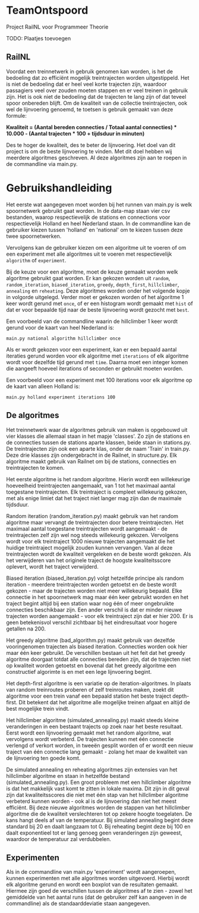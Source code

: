 # TeamOntspoord
Project RailNL voor Programmeer Theorie

TODO: Plaatjes toevoegen

## RailNL

Voordat een treinnetwerk in gebruik genomen kan worden, is het de bedoeling dat zo efficiënt mogelijk treintrajecten worden uitgestippeld. Het is niet de bedoeling dat er heel veel korte trajecten zijn, waardoor passagiers veel over zouden moeten stappen en er veel treinen in gebruik zijn. Het is ook niet de bedoeling dat de trajecten te lang zijn of dat teveel spoor onbereden blijft. Om de kwaliteit van de collectie treintrajecten, ook wel de lijnvoering genoemd, te toetsen is gebruik gemaakt van deze formule:

**Kwaliteit = (Aantal bereden connecties / Totaal aantal connecties) * 10.000 - (Aantal trajecten * 100 + tijdsduur in minuten)**

Des te hoger de kwaliteit, des te beter de lijnvoering. Het doel van dit project is om de beste lijnvoering te vinden. Met dit doel hebben wij meerdere algoritmes geschreven. Al deze algoritmes zijn aan te roepen in de commandline via main.py. 

# Gebruikshandleiding

Het eerste wat aangegeven moet worden bij het runnen van main.py is welk spoornetwerk gebruikt gaat worden. In de data-map staan vier csv bestanden, waarop respectievelijk de stations en connections voor respectievelijk Holland en heel Nederland staan. In de commandline kan de gebruiker kiezen tussen 'holland' en 'national' om te kiezen tussen deze twee spoornetwerken.

Vervolgens kan de gebruiker kiezen om een algoritme uit te voeren of om een experiment met alle algoritmes uit te voeren met respectievelijk `algorithm` of `experiment`.

Bij de keuze voor een algoritme, moet de keuze gemaakt worden welk algoritme gebruikt gaat worden. Er kan gekozen worden uit `random`, `random_iteration`, `biased_iteration`, `greedy`, `depth_first`, `hillclimber`, `annealing` en `reheating`. Deze algoritmes worden onder het volgende kopje in volgorde uitgelegd. Verder moet er gekozen worden of het algoritme 1 keer wordt gerund met `once`, of er een histogram wordt gemaakt met `hist` of dat er voor bepaalde tijd naar de beste lijnvoering wordt gezocht met `best`.

Een voorbeeld van de commandline waarin de hillclimber 1 keer wordt gerund voor de kaart van heel Nederland is: 
```
main.py national algorithm hillclimber once
```

Als er wordt gekozen voor een experiment, kan er een bepaald aantal iteraties gerund worden voor elk algoritme met `iterations` of elk algoritme wordt voor dezelfde tijd gerund met `time`. Daarna moet een integer komen die aangeeft hoeveel iterations of seconden er gebruikt moeten worden.

Een voorbeeld voor een experiment met 100 iterations voor elk algoritme op de kaart van alleen Holland is: 
```
main.py holland experiment iterations 100
```

## De algoritmes

Het treinnetwerk waar de algoritmes gebruik van maken is opgebouwd uit vier klasses die allemaal staan in het mapje 'classes'. Zo zijn de stations en de connecties tussen de stations aparte klassen, beide staan in stations.py. De treintrajecten zijn ook een aparte klas, onder de naam 'Train' in train.py. Deze drie klasses zijn ondergebracht in de Railnet, in structure.py. Elk algoritme maakt gebruik van Railnet om bij de stations, connecties en treintrajecten te komen.

Het eerste algoritme is het random algoritme. Hierin wordt een willekeurige hoeveelheid treintrajecten aangemaakt, van 1 tot het maximaal aantal toegestane treintrajecten. Elk treintraject is compleet willekeurig gekozen, met als enige limiet dat het traject niet langer mag zijn dan de maximale tijdsduur. 

Random iteration (random_iteration.py) maakt gebruik van het random algoritme maar vervangt de treintrajecten door betere treintrajecten. Het maximaal aantal toegestane treintrajecten wordt aangemaakt - de treintrajecten zelf zijn wel nog steeds willekeurig gekozen. Vervolgens wordt voor elk treintraject 1000 nieuwe trajecten aangemaakt die het huidige treintraject mogelijk zouden kunnen vervangen. Van al deze treintrajecten wordt de kwaliteit vergeleken en de beste wordt gekozen. Als het verwijderen van het originele traject de hoogste kwaliteitsscore oplevert, wordt het traject verwijderd. 

Biased iteration (biased_iteration.py) volgt hetzelfde principe als random iteration - meerdere treintrajecten worden getoetst en de beste wordt gekozen - maar de trajecten worden niet meer willekeurig bepaald. Elke connectie in het spoornetwerk mag maar één keer gebruikt worden en het traject begint altijd bij een station waar nog één of meer ongebruikte connecties beschikbaar zijn. Een ander verschil is dat er minder nieuwe trajecten worden aangemaakt - voor elk treintraject zijn dat er hier 200. Er is geen betekenisvol verschil zichtbaar bij het eindresultaat voor hogere getallen na 200.

Het greedy algoritme (bad_algorithm.py) maakt gebruik van dezelfde vooringenomen trajecten als biased iteration. Connecties worden ook hier maar één keer gebruikt. De verschillen bestaan uit het feit dat het greedy algoritme doorgaat totdat alle connecties bereden zijn, dat de trajecten niet op kwaliteit worden getoetst en bovenal dat het greedy algoritme een constructief algorimte is en met een lege lijnvoering begint.

Het depth-first algoritme is een variatie op de iteration-algoritmes. In plaats van random treinroutes proberen of zelf treinroutes maken, zoekt dit algoritme voor een trein vanaf een bepaald station het beste traject depth-first. Dit betekent dat het algoritme alle mogelijke treinen afgaat en altijd de best mogelijke trein vindt.

Het hillclimber algoritme (simulated_annealing.py) maakt steeds kleine veranderingen in een bestaant trajects op zoek naar het beste resultaat. Eerst wordt een lijnvoering gemaakt met het random algoritme, wat vervolgens wordt verbeterd. De trajecten kunnen met één connectie verlengd of verkort worden, in tweeën gesplit worden of er wordt een nieuw traject van één connectie lang gemaakt - zolang het maar de kwaliteit van de lijnvoering ten goede komt.

De simulated annealing en reheating algoritmes zijn extensies van het hillclimber algoritme en staan in hetzelfde bestand (simulated_annealing.py). Een groot probleem met een hillclimber algoritme is dat het makkelijk vast komt te zitten in lokale maxima. Dit zijn in dit geval zijn dat kwaliteitsscores die niet met één stap van het hillclimber algoritme verbeterd kunnen worden - ook al is de lijnvoering dan niet het meest efficiënt. Bij deze nieuwe algoritmes worden de stappen van het hillclimber algoritme die de kwaliteit verslechteren tot op zekere hoogte toegelaten. De kans hangt deels af van de temperatuur. Bij simulated annealing begint deze standard bij 20 en daalt langzaam tot 0. Bij reheating begint deze bij 100 en daalt exponentieel tot er lang genoeg geen veranderingen zijn geweest, waardoor de temperatuur zal verdubbelen.

## Experimenten

Als in de commandline van main.py 'experiment' wordt aangeroepen, kunnen experimenten met alle algoritmes worden uitgevoerd. Hierbij wordt elk algoritme gerund en wordt een boxplot van de resultaten gemaakt. Hiermee zijn goed de verschillen tussen de algoritmes af te zien - zowel het gemiddelde van het aantal runs (dat de gebruiker zelf kan aangeven in de commandline) als de standaarddeviatie staan aangegeven. 
